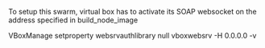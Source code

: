 To setup this swarm, virtual box has to activate its SOAP websocket on the 
address specified in build_node_image

VBoxManage setproperty websrvauthlibrary null
vboxwebsrv -H 0.0.0.0 -v
